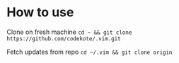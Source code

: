 # How to use

Clone on fresh machine
`cd ~ && git clone https://github.com/codekote/.vim.git`

Fetch updates from repo
`cd ~/.vim && git clone origin`
